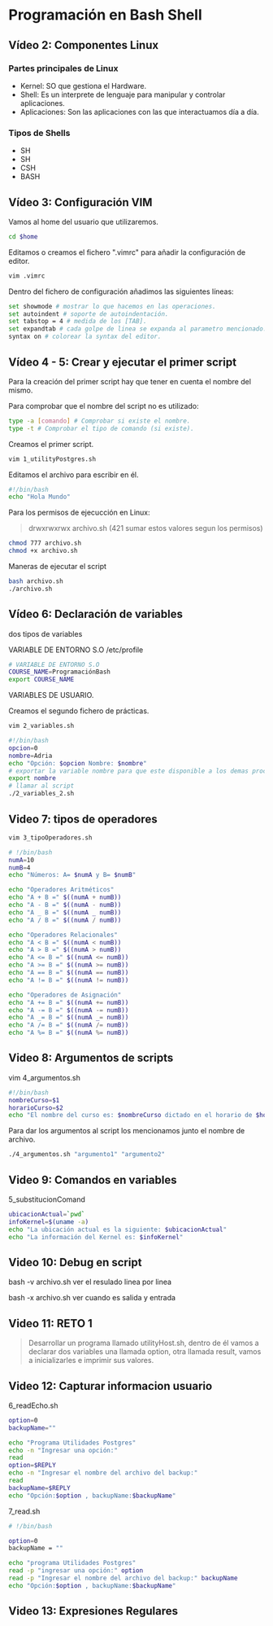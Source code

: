 # Programación en Bash Shell

## Vídeo 2: Componentes Linux

### Partes principales de Linux

+ Kernel: SO que gestiona el Hardware.
+ Shell: Es un interprete de lenguaje para manipular y controlar aplicaciones.
+ Aplicaciones: Son las aplicaciones con las que interactuamos día a día.

### Tipos de Shells

+ SH
+ SH
+ CSH
+ BASH

## Vídeo 3: Configuración VIM

Vamos al home del usuario que utilizaremos.

```bash
cd $home
```

Editamos o creamos el fichero ".vimrc" para añadir la configuración de editor.

```bash
vim .vimrc
```

Dentro del fichero de configuración añadimos las siguientes líneas:

```bash
set showmode # mostrar lo que hacemos en las operaciones.
set autoindent # soporte de autoindentación.
set tabstop = 4 # medida de los [TAB].
set expandtab # cada golpe de linea se expanda al parametro mencionado.
syntax on # colorear la syntax del editor.
```

## Vídeo 4 - 5: Crear y ejecutar el primer script

Para la creación del primer script hay que tener en cuenta el nombre del mismo.

Para comprobar que el nombre del script no es utilizado:

```bash
type -a [comando] # Comprobar si existe el nombre.
type -t # Comprobar el tipo de comando (si existe).
```

Creamos el primer script.

```bash
vim 1_utilityPostgres.sh
```

Editamos el archivo para escribir en él.

```bash
#!/bin/bash
echo "Hola Mundo"
```

Para los permisos de ejecucción en Linux:

>drwxrwxrwx archivo.sh (421 sumar estos valores segun los permisos)

```bash
chmod 777 archivo.sh
chmod +x archivo.sh
```

Maneras de ejecutar el script

```bash
bash archivo.sh
./archivo.sh
```

## Vídeo 6: Declaración de variables

dos tipos de variables

VARIABLE DE ENTORNO S.O
/etc/profile

```bash
# VARIABLE DE ENTORNO S.O
COURSE_NAME=ProgramaciónBash
export COURSE_NAME
```

VARIABLES DE USUARIO.

Creamos el segundo fichero de prácticas.

```bash
vim 2_variables.sh
```

```bash
#!/bin/bash
opcion=0
nombre=Adria
echo "Opción: $opcion Nombre: $nombre"
# exportar la variable nombre para que este disponible a los demas procesos
export nombre
# llamar al script
./2_variables_2.sh
```

## Video 7: tipos de operadores

```bash
vim 3_tipoOperadores.sh
```

```bash
# !/bin/bash
numA=10
numB=4
echo "Números: A= $numA y B= $numB"

echo "Operadores Aritméticos"
echo "A + B =" $((numA + numB))
echo "A - B =" $((numA - numB))
echo "A _ B =" $((numA _ numB))
echo "A / B =" $((numA / numB))

echo "Operadores Relacionales"
echo "A < B =" $((numA < numB))
echo "A > B =" $((numA > numB))
echo "A <= B =" $((numA <= numB))
echo "A >= B =" $((numA >= numB))
echo "A == B =" $((numA == numB))
echo "A != B =" $((numA != numB))

echo "Operadores de Asignación"
echo "A += B =" $((numA += numB))
echo "A -= B =" $((numA -= numB))
echo "A _= B =" $((numA _= numB))
echo "A /= B =" $((numA /= numB))
echo "A %= B =" $((numA %= numB))
```

## Video 8: Argumentos de scripts

vim 4_argumentos.sh

```bash
#!/bin/bash
nombreCurso=$1
horarioCurso=$2
echo "El nombre del curso es: $nombreCurso dictado en el horario de $horarioCurso"
```

Para dar los argumentos al script los mencionamos junto el nombre de archivo.

```bash
./4_argumentos.sh "argumento1" "argumento2"
```

## Video 9: Comandos en variables

5_substitucionComand

```bash
ubicacionActual=`pwd`
infoKernel=$(uname -a)
echo "La ubicación actual es la siguiente: $ubicacionActual"
echo "La información del Kernel es: $infoKernel"
```

## Video 10: Debug en script

bash -v archivo.sh ver el resulado linea por linea

bash -x archivo.sh ver cuando es salida y entrada

## Video 11: RETO 1

>Desarrollar un programa llamado utilityHost.sh, dentro de él vamos a declarar dos variables una llamada option, otra llamada result, vamos a inicializarles e imprimir sus valores.

## Video 12: Capturar informacion usuario

6_readEcho.sh

```bash
option=0
backupName=""

echo "Programa Utilidades Postgres"
echo -n "Ingresar una opción:"
read
option=$REPLY
echo -n "Ingresar el nombre del archivo del backup:"
read
backupName=$REPLY
echo "Opción:$option , backupName:$backupName"
```

7_read.sh

```bash
# !/bin/bash

option=0
backupName = ""

echo "programa Utilidades Postgres"
read -p "ingresar una opción:" option
read -p "Ingresar el nombre del archivo del backup:" backupName
echo "Opción:$option , backupName:$backupName"
```

## Video 13: Expresiones Regulares
